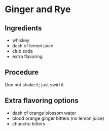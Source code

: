 Ginger and Rye
==============

Ingredients
------------
* whiskey
* dash of lemon juice
* club soda
* extra flavoring

Procedure
----------
Don not shake it; just swirl it.

Extra flavoring options
------
* dash of orange blossom water
* blood orange ginger bitters (no lemon juice)
* chuncho bitters
